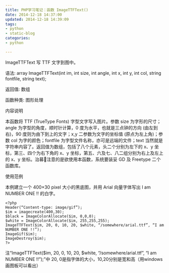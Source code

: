 ```yaml
---
title: PHP学习笔记：函数 ImageTTFText()
date: 2014-12-18 14:37:00
updated: 2014-12-18 14:39:09
tags: 
- python
- static-blog
categories: 
- python

---
```

ImageTTFText
写 TTF 文字到图中。

语法: array ImageTTFText(int im, int size, int angle, int x, int y, int col, string fontfile, string text);


<!--more-->


返回值: 数组

函数种类: 图形处理

内容说明

本函数将 TTF (TrueType Fonts) 字型文字写入图片。参数 size 为字形的尺寸；angle 为字型的角度，顺时针计算，0 度为水平，也就是三点钟的方向 (由左到右)，90 度则为由下到上的文字；x,y 二参数为文字的坐标值 (原点为左上角)；参数 col 为字的颜色；fontfile 为字型文件名称，亦可是远端的文件；text 当然就是字符串内容了。返回值为数组，包括了八个元素，头二个分别为左下的 x、y 坐标，第三、四个为右下角的 x、y 坐标，第五、六及七、八二组分别为右上及左上的 x、y 坐标。治募注意的是欲使用本函数，系统要装妥 GD 及 Freetype 二个函数库。

使用范例

本例建立一个 400×30 pixel 大小的黑底图，并用 Arial 向量字体写出 I am NUMBER ONE !! 的白字。

    <?php
    Header(“Content-type: image/gif”);
    $im = imagecreate(400,30);
    $black = ImageColorAllocate($im, 0,0,0);
    $white = ImageColorAllocate($im, 255,255,255);
    ImageTTFText($im, 20, 0, 10, 20, $white, “/somewhere/arial.ttf”, “I am NUMBER ONE !!”);
    ImageGif($im);
    ImageDestroy($im);
    ?>

注“ImageTTFText($im, 20, 0, 10, 20, $white, “/somewhere/arial.ttf”, “I am NUMBER ONE !!”);”中 20, 0是指字体的大小，10,20分别是宽和高（用windows画图板可以看出）